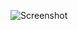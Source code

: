 ![Screenshot](https://raw.githubusercontent.com/Cryakl/Ultimate-RAT-Collection/refs/heads/main/RoyalnetRat/RoyalNET%20RAT%20v1.3/Screenshot.png)
